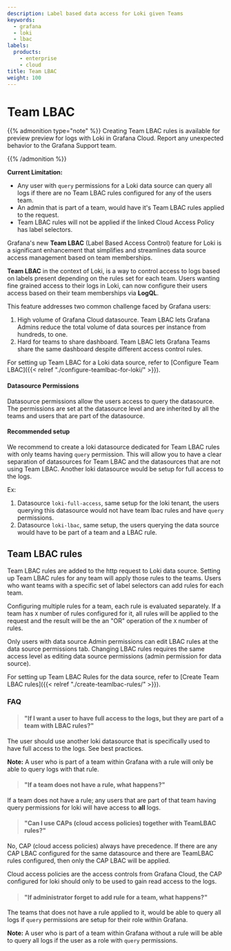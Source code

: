 ```yaml
---
description: Label based data access for Loki given Teams
keywords:
  - grafana
  - loki
  - lbac
labels:
  products:
    - enterprise
    - cloud
title: Team LBAC
weight: 100
---
```


# Team LBAC

{{% admonition type="note" %}}
Creating Team LBAC rules is available for preview preview for logs with Loki in Grafana Cloud. Report any unexpected behavior to the Grafana Support team.

{{% /admonition %}}

**Current Limitation:**

- Any user with `query` permissions for a Loki data source can query all logs if there are no Team LBAC rules configured for any of the users team.
- An admin that is part of a team, would have it's Team LBAC rules applied to the request.
- Team LBAC rules will not be applied if the linked Cloud Access Policy has label selectors.

Grafana's new **Team LBAC** (Label Based Access Control) feature for Loki is a significant enhancement that simplifies and streamlines data source access management based on team memberships.

**Team LBAC** in the context of Loki, is a way to control access to logs based on labels present depending on the rules set for each team. Users wanting fine grained access to their logs in Loki, can now configure their users access based on their team memberships via **LogQL**.

This feature addresses two common challenge faced by Grafana users:

1. High volume of Grafana Cloud datasource. Team LBAC lets Grafana Admins reduce the total volume of data sources per instance from hundreds, to one.
1. Hard for teams to share dashboard. Team LBAC lets Grafana Teams share the same dashboard despite different access control rules.

For setting up Team LBAC for a Loki data source, refer to [Configure Team LBAC]({{< relref "./configure-teamlbac-for-loki/" >}}).

#### Datasource Permissions

Datasource permissions allow the users access to query the datasource. The permissions are set at the datasource level and are inherited by all the teams and users that are part of the datasource.

#### Recommended setup

We recommend to create a loki datasource dedicated for Team LBAC rules with only teams having `query` permission. This will allow you to have a clear separation of datasources for Team LBAC and the datasources that are not using Team LBAC. Another loki datasource would be setup for full access to the logs.

Ex:

1. Datasource `loki-full-access`, same setup for the loki tenant, the users querying this datasource would not have team lbac rules and have `query` permissions.
2. Datasource `loki-lbac`, same setup, the users querying the data source would have to be part of a team and a LBAC rule.

## Team LBAC rules

Team LBAC rules are added to the http request to Loki data source. Setting up Team LBAC rules for any team will apply those rules to the teams.
Users who want teams with a specific set of label selectors can add rules for each team.

Configuring multiple rules for a team, each rule is evaluated separately. If a team has `X` number of rules configured for it, all rules will be applied to the request and the result will be the an "OR" operation of the `X` number of rules.

Only users with data source Admin permissions can edit LBAC rules at the data source permissions tab. Changing LBAC rules requires the same access level as editing data source permissions (admin permission for data source).

For setting up Team LBAC Rules for the data source, refer to [Create Team LBAC rules]({{< relref "./create-teamlbac-rules/" >}}).

### FAQ

> #### "If I want a user to have full access to the logs, but they are part of a team with LBAC rules?"

The user should use another loki datasource that is specifically used to have full access to the logs. See best practices.

**Note:** A user who is part of a team within Grafana with a rule will only be able to query logs with that rule.

> #### "If a team does not have a rule, what happens?"

If a team does not have a rule; any users that are part of that team having query permissions for loki will have access to **all** logs.

> #### "Can I use CAPs (cloud access policies) together with TeamLBAC rules?"

No, CAP (cloud access policies) always have precedence. If there are any CAP LBAC configured for the same datasource and there are TeamLBAC rules configured, then only the CAP LBAC will be applied.

Cloud access policies are the access controls from Grafana Cloud, the CAP configured for loki should only to be used to gain read access to the logs.

> #### "If administrator forget to add rule for a team, what happens?"

The teams that does not have a rule applied to it, would be able to query all logs if `query` permissions are setup for their role within Grafana.

**Note:** A user who is part of a team within Grafana without a rule will be able to query all logs if the user as a role with `query` permissions.
